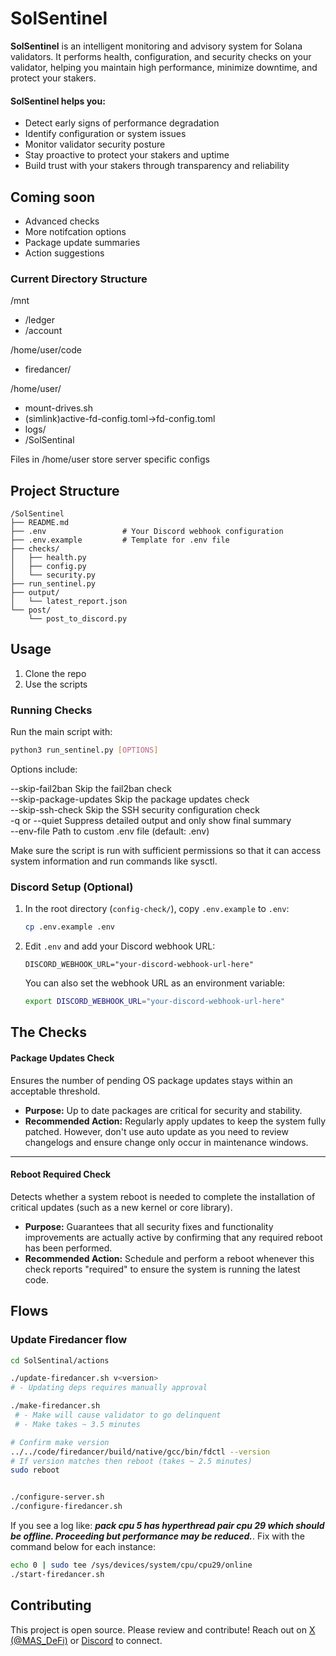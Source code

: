 # SolSentinel

**SolSentinel** is an intelligent monitoring and advisory system for Solana validators. It performs health, configuration, and security checks on your validator, helping you maintain high performance, minimize downtime, and protect your stakers.  

#### SolSentinel helps you:

- Detect early signs of performance degradation  
- Identify configuration or system issues
- Monitor validator security posture
- Stay proactive to protect your stakers and uptime
- Build trust with your stakers through transparency and reliability

## Coming soon  
- Advanced checks
- More notifcation options
- Package update summaries
- Action suggestions

### Current Directory Structure

/mnt
  - /ledger
  - /account

/home/user/code
  - firedancer/

/home/user/
  - mount-drives.sh 
  - (simlink)active-fd-config.toml->fd-config.toml
  - logs/ 
  - /SolSentinal 

Files in /home/user store server specific configs 
## Project Structure
```
/SolSentinel
├── README.md
├── .env                 # Your Discord webhook configuration
├── .env.example         # Template for .env file
├── checks/
│   ├── health.py
│   ├── config.py
│   └── security.py
├── run_sentinel.py
├── output/
│   └── latest_report.json
└── post/
    └── post_to_discord.py
``` 


## Usage
1. Clone the repo   
2. Use the scripts  

### Running Checks

Run the main script with:

```bash
python3 run_sentinel.py [OPTIONS]  
```

Options include:

--skip-fail2ban Skip the fail2ban check  
--skip-package-updates Skip the package updates check  
--skip-ssh-check Skip the SSH security configuration check  
-q or --quiet Suppress detailed output and only show final summary  
--env-file Path to custom .env file (default: .env)

Make sure the script is run with sufficient permissions so that it can access system information and run commands like sysctl.    

### Discord Setup (Optional)
1. In the root directory (`config-check/`), copy `.env.example` to `.env`:
   ```bash
   cp .env.example .env
   ```
2. Edit `.env` and add your Discord webhook URL:
   ```
   DISCORD_WEBHOOK_URL="your-discord-webhook-url-here"
   ```
   
   You can also set the webhook URL as an environment variable:
   ```bash
   export DISCORD_WEBHOOK_URL="your-discord-webhook-url-here"
   ```

## The Checks  

#### Package Updates Check  
Ensures the number of pending OS package updates stays within an acceptable threshold.  

- **Purpose:** Up to date packages are critical for security and stability.  
- **Recommended Action:** Regularly apply updates to keep the system fully patched. However, don't use auto update as you need to review changelogs and ensure change only occur in maintenance windows.

---

#### Reboot Required Check  
Detects whether a system reboot is needed to complete the installation of critical updates (such as a new kernel or core library).  

- **Purpose:** Guarantees that all security fixes and functionality improvements are actually active by confirming that any required reboot has been performed.  
- **Recommended Action:** Schedule and perform a reboot whenever this check reports "required" to ensure the system is running the latest code.  

## Flows
### Update Firedancer flow  
```sh
cd SolSentinal/actions  

./update-firedancer.sh v<version>  
# - Updating deps requires manually approval  

./make-firedancer.sh 
 # - Make will cause validator to go delinquent  
 # - Make takes ~ 3.5 minutes

# Confirm make version 
../../code/firedancer/build/native/gcc/bin/fdctl --version
# If version matches then reboot (takes ~ 2.5 minutes)
sudo reboot 


./configure-server.sh  
./configure-firedancer.sh  
```
If you see a log like: ***pack cpu 5 has hyperthread pair cpu 29 which should be offline. Proceeding but performance may be reduced.***. Fix with the command below for each instance:
```sh
echo 0 | sudo tee /sys/devices/system/cpu/cpu29/online
./start-firedancer.sh  
```
  
## Contributing
This project is open source. Please review and contribute!
Reach out on [X (@MAS_DeFi)](https://x.com/MAS_DeFi) or [Discord](https://discordapp.com/users/masdefi_62609) to connect.